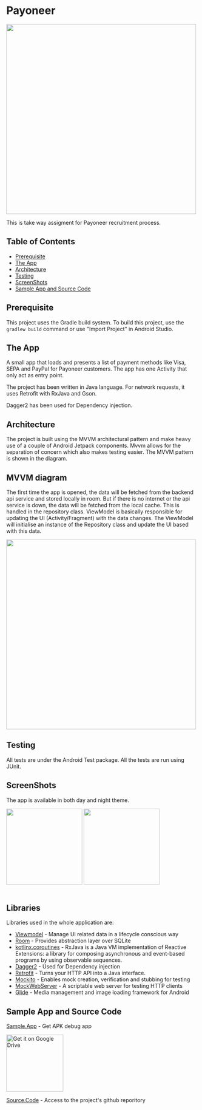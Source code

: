 
# Payoneer

<img src="https://user-images.githubusercontent.com/47601553/128331873-dfefd10e-6cf5-49f5-826a-3d9a0309ded2.jpg" width="500" style="max-width:100%;">

This is take way assigment for Payoneer recruitment process.

## Table of Contents

- [Prerequisite](#prerequisite)
- [The App](#theapp)
- [Architecture](#architecture)
- [Testing](#testing)
- [ScreenShots](#screenshots)
- [Sample App and Source Code](#sampleappandsourcecode)

## Prerequisite

This project uses the Gradle build system. To build this project, use the
`gradlew build` command or use "Import Project" in Android Studio.

## The App

A small app that loads and presents a list of payment methods like Visa, SEPA and
PayPal for Payoneer customers. The app has one Activity that only act as entry point.

The project has been written in Java language. For network requests, it uses Retrofit with RxJava and Gson.

Dagger2 has been used for Dependency injection.

## Architecture
The project is built using the MVVM architectural pattern and make heavy use of a couple of Android Jetpack components. Mvvm allows for the separation of concern which also makes testing easier. The MVVM pattern is shown in the diagram. 



## MVVM diagram
The first time the app is opened, the data will be fetched from the backend api service and stored locally in room. 
But if there is no internet or the api service is down, the data will be fetched from the local cache.
This is handled in the repository class.
ViewModel is basically responsible for updating the UI (Activity/Fragment) with the data changes.
The ViewModel will initialise an instance of the Repository class and update the UI based with this data.


<img src="https://user-images.githubusercontent.com/47601553/128049430-1d098d5f-0e93-453a-9e9f-31875d05e55a.png" width="500" style="max-width:100%;">


## Testing
All tests are under the Android Test package. All the tests are run using JUnit.

## ScreenShots


The app is available in both day and night theme.


<img src="https://user-images.githubusercontent.com/47601553/128050057-1329ee0b-4b62-4c66-af56-38cbb176a643.jpg" width="200" style="max-width:100%;">   <img src="https://user-images.githubusercontent.com/47601553/128050100-f7c220d8-bde2-41ff-92a6-1714fceef7a2.jpg" width="200" style="max-width:100%;"></br></br>

## Libraries

Libraries used in the whole application are:

- [Viewmodel](https://developer.android.com/topic/libraries/architecture/viewmodel) - Manage UI related data in a lifecycle conscious way 
- [Room](https://developer.android.com/training/data-storage/room) - Provides abstraction layer over SQLite
- [kotlinx.coroutines](https://github.com/ReactiveX/RxJava) - RxJava is a Java VM implementation of Reactive Extensions: a library for composing asynchronous and event-based programs by using observable sequences.
- [Dagger2](https://dagger.dev/dev-guide/) - Used for Dependency injection
- [Retrofit](https://square.github.io/retrofit/) - Turns your HTTP API into a Java interface.
- [Mockito](https://javadoc.io/doc/org.mockito/mockito-core/latest/org/mockito/Mockito.html) - Enables mock creation, verification and stubbing for testing
- [MockWebServer](https://github.com/square/okhttp/tree/master/mockwebserver) - A scriptable web server for testing HTTP clients
- [Glide](https://github.com/bumptech/glide) - Media management and image loading framework for Android

## Sample App and Source Code

[Sample.App](https://drive.google.com/file/d/1thBIMv_iKiMHpq0gNiEkTk3p0NtIZYM6/view?usp=sharing) - Get APK debug app
<p><a href="https://drive.google.com/file/d/1thBIMv_iKiMHpq0gNiEkTk3p0NtIZYM6/view?usp=sharing"><img width="150" alt="Get it on Google Drive" src="https://user-images.githubusercontent.com/47601553/128481494-a5347b33-cc5f-4a2a-8d2a-7fc5f6acd41b.jpg" data-canonical-src="https://storage.googleapis.com/gweb-uniblog-publish-prod/images/Google_Drive.max-1100x1100.png" style="max-width:100%;"></a></p>

[Source.Code](https://github.com/Hechio/payoneer) - Access to the project's github reporitory

